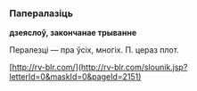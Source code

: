 ### Папералазіць
**дзеяслоў, закончанае трыванне**

Пералезці — пра ўсіх, многіх. П. цераз плот.

<a rel="author">[http://rv-blr.com/](http://rv-blr.com/slounik.jsp?letterId=0&maskId=0&pageId=2151)</a>
